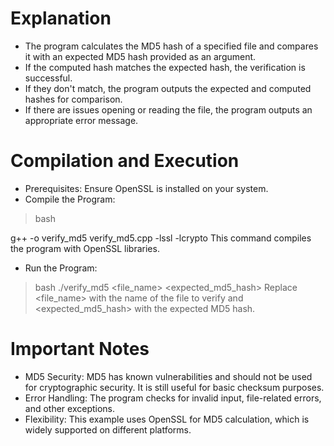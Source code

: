 # Explanation

   * The program calculates the MD5 hash of a specified file and compares it with an expected MD5 hash provided as an argument.
   * If the computed hash matches the expected hash, the verification is successful.
   * If they don't match, the program outputs the expected and computed hashes for comparison.
   * If there are issues opening or reading the file, the program outputs an appropriate error message.

# Compilation and Execution
   * Prerequisites: Ensure OpenSSL is installed on your system.
   * Compile the Program:
  >bash

g++ -o verify_md5 verify_md5.cpp -lssl -lcrypto
This command compiles the program with OpenSSL libraries.

   * Run the Program:
  >bash
./verify_md5 <file_name> <expected_md5_hash>
Replace <file_name> with the name of the file to verify and <expected_md5_hash> with the expected MD5 hash.

# Important Notes
   * MD5 Security: MD5 has known vulnerabilities and should not be used for cryptographic security. It is still useful for basic checksum purposes.
   * Error Handling: The program checks for invalid input, file-related errors, and other exceptions.
   * Flexibility: This example uses OpenSSL for MD5 calculation, which is widely supported on different platforms.
